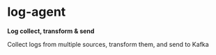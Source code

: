 # log-agent
**Log collect, transform & send**

Collect logs from multiple sources, transform them, and send to Kafka


